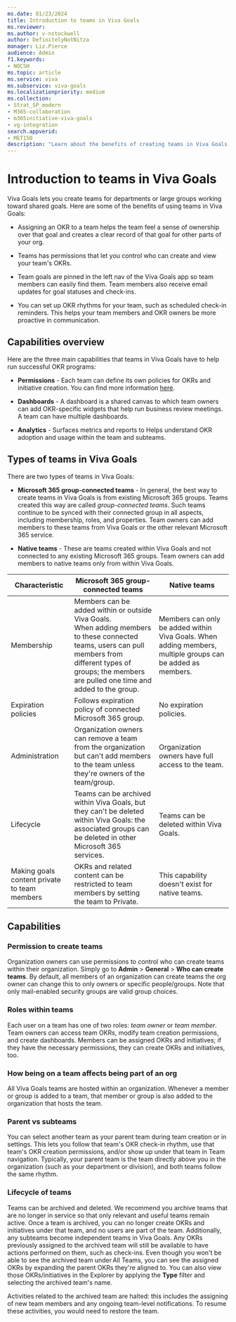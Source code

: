 ```yaml
---
ms.date: 01/23/2024
title: Introduction to teams in Viva Goals
ms.reviewer: 
ms.author: v-nstockwell
author: DefinitelyNotNitza
manager: Liz.Pierce
audience: Admin
f1.keywords:
- NOCSH
ms.topic: article
ms.service: viva
ms.subservice: viva-goals
ms.localizationpriority: medium
ms.collection:  
- Strat_SP_modern
- M365-collaboration
- m365initiative-viva-goals
- vg-integration  
search.appverid:
- MET150
description: "Learn about the benefits of creating teams in Viva Goals, as well as the different types of teams and their capabilities."
---
```


# Introduction to teams in Viva Goals

Viva Goals lets you create teams for departments or large groups working toward shared goals. Here are some of the benefits of using teams in Viva Goals:

- Assigning an OKR to a team helps the team feel a sense of ownership over that goal and creates a clear record of that goal for other parts of your org.

- Teams has permissions that let you control who can create and view your team's OKRs.

- Team goals are pinned in the left nav of the Viva Goals app so team members can easily find them. Team members also receive email updates for goal statuses and check-ins.

- You can set up OKR rhythms for your team, such as scheduled check-in reminders. This helps your team members and OKR owners be more proactive in communication.

## Capabilities overview  

Here are the three main capabilities that teams in Viva Goals have to help run successful OKR programs:

- **Permissions** - Each team can define its own policies for OKRs and initiative creation. You can find more information [here](configure-okr-create-permissions.md).

- **Dashboards** - A dashboard is a shared canvas to which team owners can add OKR-specific widgets that help run business review meetings. A team can have multiple dashboards.

- **Analytics** - Surfaces metrics and reports to Helps understand OKR adoption and usage within the team and subteams. <!--Editor's Note: What is this saying?-->

## Types of teams in Viva Goals

There are two types of teams in Viva Goals:

- **Microsoft 365 group-connected teams** - In general, the best way to create teams in Viva Goals is from existing Microsoft 365 groups. Teams created this way are called *group-connected teams*. Such teams continue to be synced with their connected group in all aspects, including membership, roles, and properties. Team owners can add members to these teams from Viva Goals or the other relevant Microsoft 365 service.

- **Native teams** - These are teams created within Viva Goals and not connected to any existing Microsoft 365 groups. Team owners can add members to native teams only from within Viva Goals.

| Characteristic | Microsoft 365 group-connected teams | Native teams |
|--- | --- | --- |
|Membership | Members can be added within or outside Viva Goals.<br>When adding members to these connected teams, users can pull members from different types of groups; the members are pulled one time and added to the group. | Members can only be added within Viva Goals. When adding members, multiple groups can be added as members.<!--Editor's Note: These require clarification.--> |
| Expiration policies | Follows expiration policy of connected Microsoft 365 group. | No expiration policies. |
| Administration | Organization owners can remove a team from the organization but can't add members to the team unless they're owners of the team/group. | Organization owners have full access to the team. |
| Lifecycle | Teams can be archived within Viva Goals, but they can't be deleted within Viva Goals: the associated groups can be deleted in other Microsoft 365 services. | Teams can be deleted within Viva Goals. |
| Making goals content private to team members | OKRs and related content can be restricted to team members by setting the team to Private. | This capability doesn't exist for native teams. |

## Capabilities

### Permission to create teams

Organization owners can use permissions to control who can create teams within their organization. Simply go to **Admin** > **General** > **Who can create teams**. By default, all members of an organization can create teams the org owner can change this to only owners or specific people/groups. Note that only mail-enabled security groups are valid group choices.

### Roles within teams

Each user on a team has one of two roles: *team owner* or *team member*. Team owners can access team OKRs, modify team creation permissions, and create dashboards. Members can be assigned OKRs and initiatives; if they have the necessary permissions, they can create OKRs and initiatives, too.

### How being on a team affects being part of an org

All Viva Goals teams are hosted within an organization. Whenever a member or group is added to a team, that member or group is also added to the organization that hosts the team.

### Parent vs subteams

You can select another team as your parent team during team creation or in settings. This lets you follow that team's OKR check-in rhythm, use that team's OKR creation permissions, and/or show up under that team in Team navigation. Typically, your parent team is the team directly above you in the organization (such as your department or division), and both teams follow the same rhythm.

### Lifecycle of teams

Teams can be archived and deleted. We recommend you archive teams that are no longer in service so that only relevant and useful teams remain active. Once a team is archived, you can no longer create OKRs and initiatives under that team, and no users are part of the team. Additionally, any subteams become independent teams in Viva Goals. Any OKRs previously assigned to the archived team will still be available to have actions performed on them, such as check-ins. Even though you won't be able to see the archived team under All Teams, you can see the assigned OKRs by expanding the parent OKRs they're aligned to. You can also view those OKRs/initiatives in the Explorer by applying the **Type** filter and selecting the archived team's name.

Activities related to the archived team are halted: this includes the assigning of new team members and any ongoing team-level notifications. To resume these activities, you would need to restore the team.
